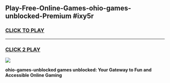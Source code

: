 
## Play-Free-Online-Games-ohio-games-unblocked-Premium #ixy5r
<h3>
<a href="https://premium.freeplayer.one?title=ohio-games-unblocked&ref=8M">CLICK TO PLAY</a></h3>
<hr>

<h3>
<a href="https://premium.freeplayer.one?title=ohio-games-unblocked&ref=8M">CLICK 2 PLAY</a>
  
</h3>

<a href="https://premium.freeplayer.one?title=ohio-games-unblocked&ref=8M"><img src="https://clearcache.store/games.png"></a>


**ohio-games-unblocked games unblocked: Your Gateway to Fun and Accessible Online Gaming**
